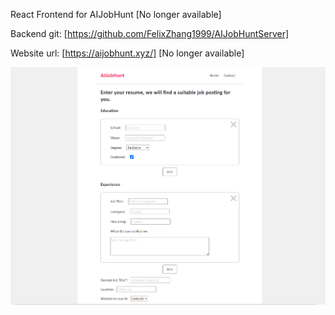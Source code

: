 React Frontend for AIJobHunt [No longer available]

Backend git: [https://github.com/FelixZhang1999/AIJobHuntServer]

Website url: [https://aijobhunt.xyz/] [No longer available]

![Website capture](https://github.com/FelixZhang1999/AIJobHuntClient/blob/master/src/assets/AIJobHuntCapture.PNG)
